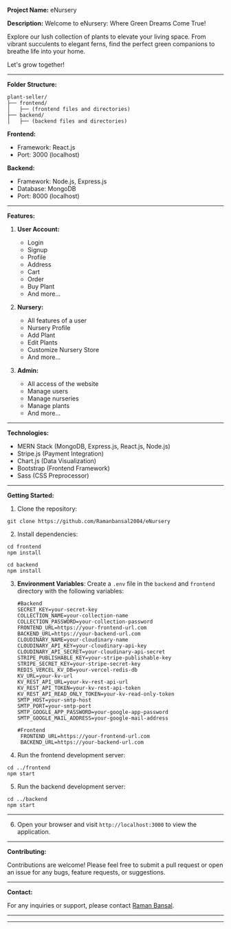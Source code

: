 

**Project Name:** eNursery

**Description:** Welcome to eNursery: Where Green Dreams Come True!

Explore our lush collection of plants to elevate your living space. From vibrant succulents to elegant ferns, find the perfect green companions to breathe life into your home.

Let's grow together!

---

**Folder Structure:**

```
plant-seller/
├── frontend/
│   ├── (frontend files and directories)
├── backend/
│   ├── (backend files and directories)
```

**Frontend:**
- Framework: React.js
- Port: 3000 (localhost)

**Backend:**
- Framework: Node.js, Express.js
- Database: MongoDB
- Port: 8000 (localhost)

---

**Features:**

1. **User Account:**
   - Login
   - Signup
   - Profile
   - Address
   - Cart
   - Order
   - Buy Plant
   - And more...

2. **Nursery:**
   - All features of a user
   - Nursery Profile
   - Add Plant
   - Edit Plants
   - Customize Nursery Store
   - And more...

3. **Admin:**
   - All access of the website
   - Manage users
   - Manage nurseries
   - Manage plants
   - And more...

---

**Technologies:**

- MERN Stack (MongoDB, Express.js, React.js, Node.js)
- Stripe.js (Payment Integration)
- Chart.js (Data Visualization)
- Bootstrap (Frontend Framework)
- Sass (CSS Preprocessor)

---

**Getting Started:**

1. Clone the repository:



```
git clone https://github.com/Ramanbansal2004/eNursery
```

2. Install dependencies:

```
cd frontend
npm install

cd backend
npm install
```


3. **Environment Variables**: Create a `.env` file in the `backend` and `frontend` directory with the following variables:
    ```
    #Backend
    SECRET_KEY=your-secret-key
    COLLECTION_NAME=your-collection-name
    COLLECTION_PASSWORD=your-collection-password
    FRONTEND_URL=https://your-frontend-url.com
    BACKEND_URL=https://your-backend-url.com
    CLOUDINARY_NAME=your-cloudinary-name
    CLOUDINARY_API_KEY=your-cloudinary-api-key
    CLOUDINARY_API_SECRET=your-cloudinary-api-secret
    STRIPE_PUBLISHABLE_KEY=your-stripe-publishable-key
    STRIPE_SECRET_KEY=your-stripe-secret-key
    REDIS_VERCEL_KV_DB=your-vercel-redis-db
    KV_URL=your-kv-url
    KV_REST_API_URL=your-kv-rest-api-url
    KV_REST_API_TOKEN=your-kv-rest-api-token
    KV_REST_API_READ_ONLY_TOKEN=your-kv-read-only-token
    SMTP_HOST=your-smtp-host
    SMTP_PORT=your-smtp-port
    SMTP_GOOGLE_APP_PASSWORD=your-google-app-password
    SMTP_GOOGLE_MAIL_ADDRESS=your-google-mail-address

    #Frontend
     FRONTEND_URL=https://your-frontend-url.com
     BACKEND_URL=https://your-backend-url.com
    ```
4. Run the frontend development server:



```
cd ../frontend
npm start
```


5. Run the backend development server:

```
cd ../backend
npm start
```
---

6. Open your browser and visit `http://localhost:3000` to view the application.

---

**Contributing:**

Contributions are welcome! Please feel free to submit a pull request or open an issue for any bugs, feature requests, or suggestions.

---

**Contact:**

For any inquiries or support, please contact [Raman Bansal](ramanbansal2004@gmail.com).

---

---
